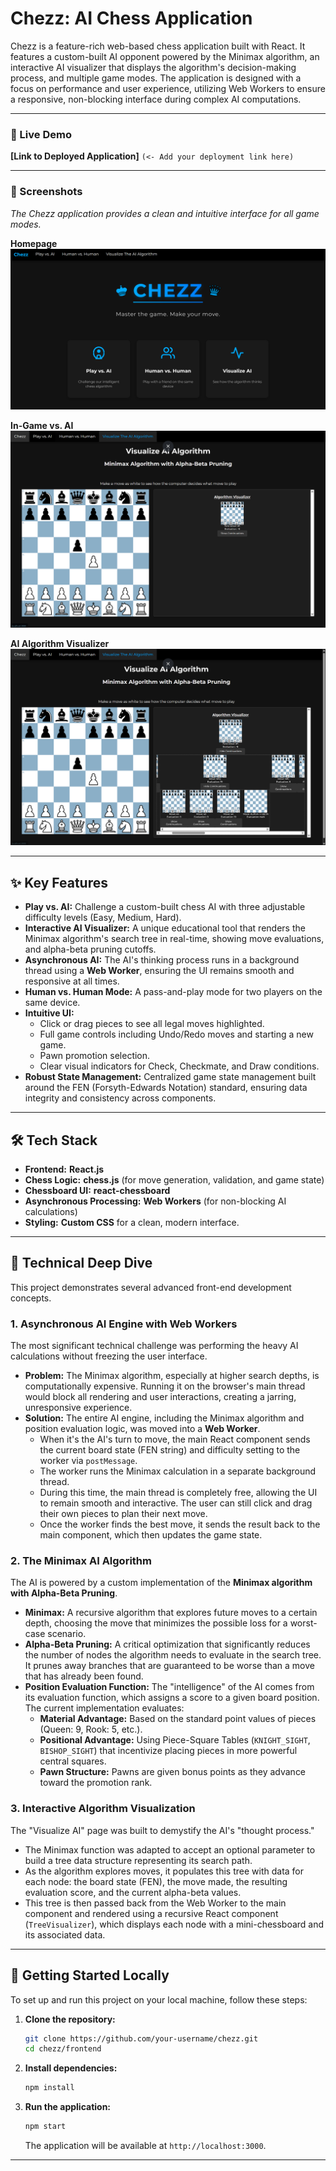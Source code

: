 # Chezz: AI Chess Application

Chezz is a feature-rich web-based chess application built with React. It features a custom-built AI opponent powered by the Minimax algorithm, an interactive AI visualizer that displays the algorithm's decision-making process, and multiple game modes. The application is designed with a focus on performance and user experience, utilizing Web Workers to ensure a responsive, non-blocking interface during complex AI computations.

---

### 🚀 Live Demo

**[Link to Deployed Application]** `(<- Add your deployment link here)`

---

### 📸 Screenshots

*The Chezz application provides a clean and intuitive interface for all game modes.*

**Homepage**
![Chezz Homepage](./screenshots/Screenshot%202025-07-09%20023900.png)

**In-Game vs. AI**
![Chezz Play vs AI](./screenshots/Screenshot%202025-07-09%20024503.png)

**AI Algorithm Visualizer**
![Chezz AI Visualizer](./screenshots/Screenshot%202025-07-09%20024514.png)

---

## ✨ Key Features

- **Play vs. AI:** Challenge a custom-built chess AI with three adjustable difficulty levels (Easy, Medium, Hard).
- **Interactive AI Visualizer:** A unique educational tool that renders the Minimax algorithm's search tree in real-time, showing move evaluations, and alpha-beta pruning cutoffs.
- **Asynchronous AI:** The AI's thinking process runs in a background thread using a **Web Worker**, ensuring the UI remains smooth and responsive at all times.
- **Human vs. Human Mode:** A pass-and-play mode for two players on the same device.
- **Intuitive UI:**
    - Click or drag pieces to see all legal moves highlighted.
    - Full game controls including Undo/Redo moves and starting a new game.
    - Pawn promotion selection.
    - Clear visual indicators for Check, Checkmate, and Draw conditions.
- **Robust State Management:** Centralized game state management built around the FEN (Forsyth-Edwards Notation) standard, ensuring data integrity and consistency across components.

---

## 🛠️ Tech Stack

- **Frontend:** **React.js**
- **Chess Logic:** **chess.js** (for move generation, validation, and game state)
- **Chessboard UI:** **react-chessboard**
- **Asynchronous Processing:** **Web Workers** (for non-blocking AI calculations)
- **Styling:** **Custom CSS** for a clean, modern interface.

---

## 🔬 Technical Deep Dive

This project demonstrates several advanced front-end development concepts.

### 1. Asynchronous AI Engine with Web Workers

The most significant technical challenge was performing the heavy AI calculations without freezing the user interface.

- **Problem:** The Minimax algorithm, especially at higher search depths, is computationally expensive. Running it on the browser's main thread would block all rendering and user interactions, creating a jarring, unresponsive experience.
- **Solution:** The entire AI engine, including the Minimax algorithm and position evaluation logic, was moved into a **Web Worker**.
    - When it's the AI's turn to move, the main React component sends the current board state (FEN string) and difficulty setting to the worker via `postMessage`.
    - The worker runs the Minimax calculation in a separate background thread.
    - During this time, the main thread is completely free, allowing the UI to remain smooth and interactive. The user can still click and drag their own pieces to plan their next move.
    - Once the worker finds the best move, it sends the result back to the main component, which then updates the game state.

### 2. The Minimax AI Algorithm

The AI is powered by a custom implementation of the **Minimax algorithm with Alpha-Beta Pruning**.

- **Minimax:** A recursive algorithm that explores future moves to a certain depth, choosing the move that minimizes the possible loss for a worst-case scenario.
- **Alpha-Beta Pruning:** A critical optimization that significantly reduces the number of nodes the algorithm needs to evaluate in the search tree. It prunes away branches that are guaranteed to be worse than a move that has already been found.
- **Position Evaluation Function:** The "intelligence" of the AI comes from its evaluation function, which assigns a score to a given board position. The current implementation evaluates:
    - **Material Advantage:** Based on the standard point values of pieces (Queen: 9, Rook: 5, etc.).
    - **Positional Advantage:** Using Piece-Square Tables (`KNIGHT_SIGHT`, `BISHOP_SIGHT`) that incentivize placing pieces in more powerful central squares.
    - **Pawn Structure:** Pawns are given bonus points as they advance toward the promotion rank.

### 3. Interactive Algorithm Visualization

The "Visualize AI" page was built to demystify the AI's "thought process."

- The Minimax function was adapted to accept an optional parameter to build a tree data structure representing its search path.
- As the algorithm explores moves, it populates this tree with data for each node: the board state (FEN), the move made, the resulting evaluation score, and the current alpha-beta values.
- This tree is then passed back from the Web Worker to the main component and rendered using a recursive React component (`TreeVisualizer`), which displays each node with a mini-chessboard and its associated data.

---

## 🚀 Getting Started Locally

To set up and run this project on your local machine, follow these steps:

1.  **Clone the repository:**
    ```bash
    git clone https://github.com/your-username/chezz.git
    cd chezz/frontend
    ```

2.  **Install dependencies:**
    ```bash
    npm install
    ```

3.  **Run the application:**
    ```bash
    npm start
    ```
    The application will be available at `http://localhost:3000`.

---

